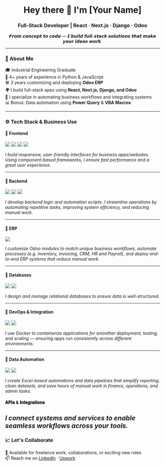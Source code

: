<h1 align="center">Hey there 👋 I'm [Your Name]</h1>
<h3 align="center">Full-Stack Developer | React · Next.js · Django · Odoo</h3>

<p align="center"><i>𝙁𝙧𝙤𝙢 𝙘𝙤𝙣𝙘𝙚𝙥𝙩 𝙩𝙤 𝙘𝙤𝙙𝙚 — 𝙄 𝙗𝙪𝙞𝙡𝙙 𝙛𝙪𝙡𝙡-𝙨𝙩𝙖𝙘𝙠 𝙨𝙤𝙡𝙪𝙩𝙞𝙤𝙣𝙨 𝙩𝙝𝙖𝙩 𝙢𝙖𝙠𝙚 𝙮𝙤𝙪𝙧 𝙞𝙙𝙚𝙖𝙨 𝙬𝙤𝙧𝙠.</i></p>

---

### 🧠 About Me

🎓 Industrial Engineering Graduate  
💼 4+ years of experience in Python & JavaScript  
🛠️ 3 years customizing and deploying **Odoo ERP**  
🌍 I build full-stack apps using **React, Next.js, Django, and Odoo**  
🔌 I specialize in automating business workflows and integrating systems  
📊 Bonus: Data automation using **Power Query** & **VBA Macros**

---

### ⚙️ Tech Stack & Business Use

#### 🔹 Frontend

<p>
  <img src="https://img.shields.io/badge/React-20232A?style=flat-square&logo=react&logoColor=61DAFB" />
  <img src="https://img.shields.io/badge/Next.js-000000?style=flat-square&logo=next.js&logoColor=white" />
  <img src="https://img.shields.io/badge/Tailwind_CSS-06B6D4?style=flat-square&logo=tailwind-css&logoColor=white" />
  <img src="https://img.shields.io/badge/Bootstrap-7952B3?style=flat-square&logo=bootstrap&logoColor=white" />
</p>

*I build responsive, user-friendly interfaces for business apps/websites. Using component-based frameworks, I ensure fast performance and a great user experience.*

---

#### 🔹 Backend

<p>
  <img src="https://img.shields.io/badge/Django-092E20?style=flat-square&logo=django&logoColor=white" />
  <img src="https://img.shields.io/badge/DRF-red?style=flat-square&logo=django&logoColor=white" />
  <img src="https://img.shields.io/badge/Python-3776AB?style=flat-square&logo=python&logoColor=white" />
</p>

*I develop backend logic and automation scripts. I streamline operations by automating repetitive tasks, improving system efficiency, and reducing manual work.*

---

#### 🔹 ERP

<p>
  <img src="https://img.shields.io/badge/Odoo-874C8C?style=flat-square&logo=odoo&logoColor=white" />
</p>

*I customize Odoo modules to match unique business workflows, automate processes (e.g. inventory, invoicing, CRM, HR and Payroll), and deploy end-to-end ERP systems that reduce manual work.*

---

#### 🔹 Databases

<p>
  <img src="https://img.shields.io/badge/PostgreSQL-336791?style=flat-square&logo=postgresql&logoColor=white" />
  <img src="https://img.shields.io/badge/SQL_Server-CC2927?style=flat-square&logo=microsoft-sql-server&logoColor=white" />
</p>

*I design and manage relational databases to ensure data is well-structured.*

---

#### 🔹 DevOps & Integration

<p>
  <img src="https://img.shields.io/badge/Docker-2496ED?style=flat-square&logo=docker&logoColor=white" />
  <img src="https://img.shields.io/badge/API_Integration-blue?style=flat-square&logo=plug&logoColor=white" />
</p>

*I use Docker to containerize applications for smoother deployment, testing, and scaling — ensuring apps run consistently across different environments.*

---

#### 🔹 Data Automation

<p>
  <img src="https://img.shields.io/badge/Power_Query-217346?style=flat-square&logo=microsoft-excel&logoColor=white" />
  <img src="https://img.shields.io/badge/VBA_Macros-00B140?style=flat-square&logo=visual-basic&logoColor=white" />
</p>

*I create Excel-based automations and data pipelines that simplify reporting, clean datasets, and save hours of manual work in finance, operations, and admin tasks.*

#### 𝐀𝐏𝐈𝐬 & 𝐈𝐧𝐭𝐞𝐠𝐫𝐚𝐭𝐢𝐨𝐧𝐬

*I connect systems and services to enable seamless workflows across your tools.*
---

### 📈 Let's Collaborate

💬 Available for freelance work, collaborations, or exciting new roles  
📫 Reach me on [LinkedIn](https://www.linkedin.com/in/daisybatislaong/) · [Upwork](https://www.upwork.com/freelancers/~010343c6a164cae23d)


